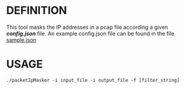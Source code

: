 # DEFINITION

This tool masks the IP addresses in a pcap file according a given ***config.json*** file. An example config.json file can be found in the file [sample.json](https://github.com/emrechan/golang/blob/master/packetIpMasker/sample.json)

# USAGE

`./packetIpMasker -i input_file -i output_file -f [filter_string]`